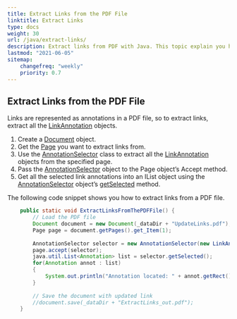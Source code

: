 ```yaml
---
title: Extract Links from the PDF File 
linktitle: Extract Links
type: docs
weight: 30
url: /java/extract-links/
description: Extract links from PDF with Java. This topic explain you how to extract links using AnnotationSelector class. 
lastmod: "2021-06-05"
sitemap:
    changefreq: "weekly"
    priority: 0.7
---
```


## Extract Links from the PDF File

Links are represented as annotations in a PDF file, so to extract links, extract all the [LinkAnnotation](https://reference.aspose.com/pdf/java/com.aspose.pdf/linkannotation) objects.

1. Create a [Document](https://reference.aspose.com/pdf/java/com.aspose.pdf/Document) object.
1. Get the [Page](https://reference.aspose.com/pdf/java/com.aspose.pdf/Page) you want to extract links from.
1. Use the [AnnotationSelector](https://reference.aspose.com/pdf/java/com.aspose.pdf/annotationselector) class to extract all the [LinkAnnotation](https://reference.aspose.com/pdf/java/com.aspose.pdf/LinkAnnotation) objects from the specified page.
1. Pass the [AnnotationSelector](https://reference.aspose.com/pdf/java/com.aspose.pdf/annotationselector) object to the Page object’s Accept method.
1. Get all the selected link annotations into an IList object using the [AnnotationSelector](https://reference.aspose.com/pdf/java/com.aspose.pdf/annotationselector) object’s [getSelected](https://reference.aspose.com/pdf/java/com.aspose.pdf/AnnotationSelector#getSelected--) method.

The following code snippet shows you how to extract links from a PDF file.

```java
    public static void ExtractLinksFromThePDFFile() {        
        // Load the PDF file
        Document document = new Document(_dataDir + "UpdateLinks.pdf");
        Page page = document.getPages().get_Item(1);
           
        AnnotationSelector selector = new AnnotationSelector(new LinkAnnotation(page, Rectangle.getTrivial()));
        page.accept(selector);
        java.util.List<Annotation> list = selector.getSelected();
        for(Annotation annot : list)
        {
            System.out.println("Annotation located: " + annot.getRect());
        }
                
        // Save the document with updated link
        //document.save(_dataDir + "ExtractLinks_out.pdf");
    }
```
